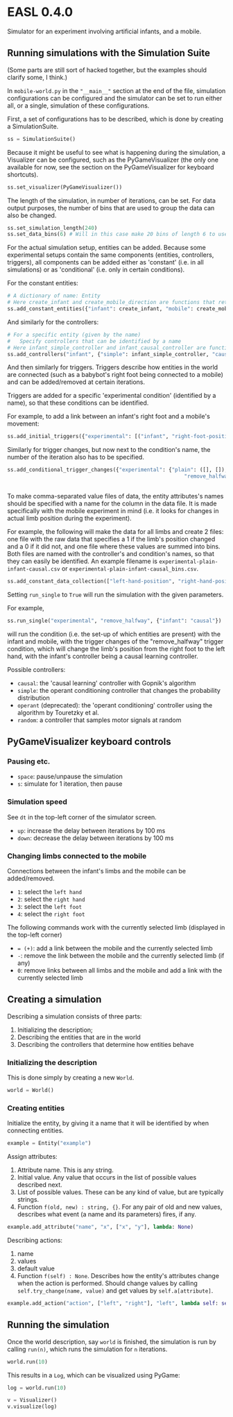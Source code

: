# EASL 0.4.0
Simulator for an experiment involving artificial infants, and a mobile.

## Running simulations with the Simulation Suite
(Some parts are still sort of hacked together, but the examples should
clarify some, I think.)

In `mobile-world.py` in the `"__main__"` section at the end of the file,
simulation configurations can be configured and the simulator can be set
to run either all, or a single, simulation of these configurations.

First, a set of configurations has to be described, which is done by
creating a SimulationSuite.

```python
ss = SimulationSuite()
```

Because it might be useful to see what is happening during the simulation,
a Visualizer can be configured, such as the PyGameVisualizer (the only one
available for now, see the section on the PyGameVisualizer for keyboard
shortcuts).

```python
ss.set_visualizer(PyGameVisualizer())
```

The length of the simulation, in number of iterations, can be set.
For data output purposes, the number of bins that are used to group
the data can also be changed.

```python
ss.set_simulation_length(240)
ss.set_data_bins(6) # Will in this case make 20 bins of length 6 to use in outputting a .csv file
```

For the actual simulation setup, entities can be added.
Because some experimental setups contain the same components (entities, controllers, triggers),
all components can be added either as 'constant' (i.e. in all simulations) or as 'conditional'
(i.e. only in certain conditions).

For the constant entities:

```python
# A dictionary of name: Entity
# Here create_infant and create_mobile_direction are functions that return an Entity
ss.add_constant_entities({"infant": create_infant, "mobile": create_mobile_direction})
```

And similarly for the controllers:

```python
# For a specific entity (given by the name)
#   Specify controllers that can be identified by a name
# Here infant_simple_controller and infant_causal_controller are functions that return a Controller
ss.add_controllers("infant", {"simple": infant_simple_controller, "causal": infant_causal_controller})
```

And then similarly for triggers.
Triggers describe how entities in the world are connected (such as a babybot's right foot being
connected to a mobile) and can be added/removed at certain iterations.

Triggers are added for a specific 'experimental condition' (identified by a name), so that these conditions can
be identified.

For example, to add a link between an infant's right foot and a mobile's movement:

```python
ss.add_initial_triggers({"experimental": [("infant", "right-foot-position", "movement", "mobile")]})
```

Similarly for trigger changes, but now next to the condition's name, the number of the iteration also has
to be specified.

```python
ss.add_conditional_trigger_changes({"experimental": {"plain": ([], []),
                                                         "remove_halfway": ({60: [("infant", "left-hand-position", "movement", "mobile")]},
                                                                            {60: [("infant", "right-foot-position", "movement", "mobile")]})}})
```

To make comma-separated value files of data, the entity attributes's names should be specified with
a name for the column in the data file.
It is made specifically with the mobile experiment in mind (i.e. it looks for changes in actual limb position during the experiment).

For example, the following will make the data for all limbs and create 2 files:
one file with the raw data that specifies a 1 if the limb's position changed and a 0 if it did not,
and one file where these values are summed into bins.
Both files are named with the controller's and condition's names, so that they can easily be identified.
An example filename is `experimental-plain-infant-causal.csv` or `experimental-plain-infant-causal_bins.csv`.

```python
ss.add_constant_data_collection(["left-hand-position", "right-hand-position", "left-foot-position", "right-foot-position"], ["lh", "rh", "lf", "rf"])
```

Setting `run_single` to `True` will run the simulation with the given
parameters.

For example,

```python
ss.run_single("experimental", "remove_halfway", {"infant": "causal"})
```

will run the condition (i.e. the set-up of which entities are present) with the infant and mobile,
with the trigger changes of the "remove_halfway" trigger condition, which will change the limb's position
from the right foot to the left hand,
with the infant's controller being a causal learning controller.

Possible controllers:

- `causal`: the 'causal learning' controller with Gopnik's algorithm
- `simple`: the operant conditioning controller that changes the probability distribution
- `operant` (deprecated): the 'operant conditioning' controller using the algorithm by Touretzky et al.
- `random`: a controller that samples motor signals at random

## PyGameVisualizer keyboard controls

### Pausing etc.

- `space`: pause/unpause the simulation
- `s`: simulate for 1 iteration, then pause

### Simulation speed

See `dt` in the top-left corner of the simulator screen.

- `up`: increase the delay between iterations by 100 ms
- `down`: decrease the delay between iterations by 100 ms

### Changing limbs connected to the mobile

Connections between the infant's limbs and the mobile can be added/removed.

- `1`: select the `left hand`
- `2`: select the `right hand`
- `3`: select the `left foot`
- `4`: select the `right foot`

The following commands work with the currently selected limb (displayed in the
top-left corner)

- `= (+)`: add a link between the mobile and the currently selected limb
- `-`: remove the link between the mobile and the currently selected limb (if any)
- `0`: remove links between all limbs and the mobile and add a link with the currently selected limb

## Creating a simulation
Describing a simulation consists of three parts:

1. Initializing the description;
2. Describing the entities that are in the world
3. Describing the controllers that determine how entities behave

### Initializing the description
This is done simply by creating a new `World`.

```python
world = World()
```

### Creating entities
Initialize the entity, by giving it a name that it will be identified by when
connecting entities.

```python
example = Entity("example")
```

Assign attributes:

1. Attribute name. This is any string.
2. Initial value. Any value that occurs in the list of possible values described
next.
3. List of possible values. These can be any kind of value, but are typically
strings.
4. Function `f(old, new) : string, {}`. For any pair of old and new values,
describes what event (a name and its parameters) fires, if any.

```python
example.add_attribute("name", "x", ["x", "y"], lambda: None)
```

Describing actions:

1. name
2. values
3. default value
4. Function `f(self) : None`. Describes how the entity's attributes change when
the action is performed. Should change values by calling
`self.try_change(name, value)` and get values by `self.a[attribute]`.

```python
example.add_action("action", ["left", "right"], "left", lambda self: self.a["name"] = "y")
```

## Running the simulation

Once the world description, say `world` is finished, the simulation is run by
calling `run(n)`, which runs the simulation for `n` iterations.

```python
world.run(10)
```

This results in a `Log`, which can be visualized using PyGame:

```python
log = world.run(10)

v = Visualizer()
v.visualize(log)
```

